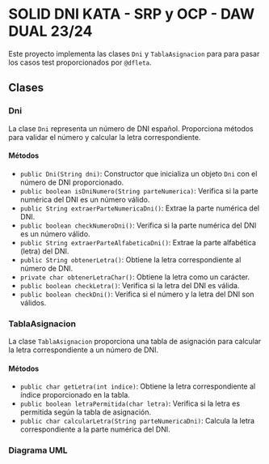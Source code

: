 # SOLID DNI KATA - SRP y OCP - DAW DUAL 23/24

Este proyecto implementa las clases `Dni` y `TablaAsignacion` para para pasar los casos test proporcionados por `@dfleta`.

## Clases

### Dni

La clase `Dni` representa un número de DNI español. Proporciona métodos para validar el número y calcular la letra correspondiente.

#### Métodos

- `public Dni(String dni)`: Constructor que inicializa un objeto `Dni` con el número de DNI proporcionado.
- `public boolean isDniNumero(String parteNumerica)`: Verifica si la parte numérica del DNI es un número válido.
- `public String extraerParteNumericaDni()`: Extrae la parte numérica del DNI.
- `public boolean checkNumeroDni()`: Verifica si la parte numérica del DNI es un número válido.
- `public String extraerParteAlfabeticaDni()`: Extrae la parte alfabética (letra) del DNI.
- `public String obtenerLetra()`: Obtiene la letra correspondiente al número de DNI.
- `private char obtenerLetraChar()`: Obtiene la letra como un carácter.
- `public boolean checkLetra()`: Verifica si la letra del DNI es válida.
- `public boolean checkDni()`: Verifica si el número y la letra del DNI son válidos.

### TablaAsignacion

La clase `TablaAsignacion` proporciona una tabla de asignación para calcular la letra correspondiente a un número de DNI.

#### Métodos

- `public char getLetra(int indice)`: Obtiene la letra correspondiente al índice proporcionado en la tabla.
- `public boolean letraPermitida(char letra)`: Verifica si la letra es permitida según la tabla de asignación.
- `public char calcularLetra(String parteNumericaDni)`: Calcula la letra correspondiente a la parte numérica del DNI.

### Diagrama UML

